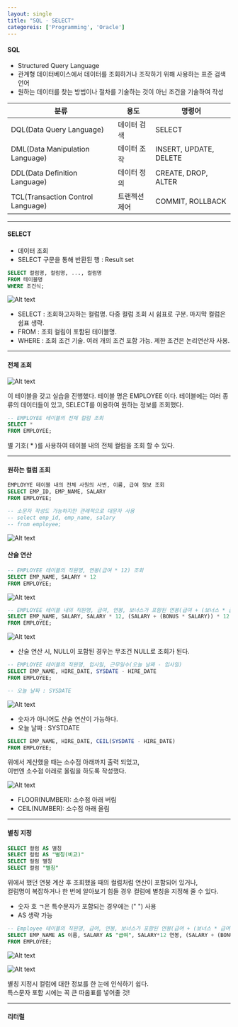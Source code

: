 ```yaml
---
layout: single
title: "SQL - SELECT"
categoreis: ['Programming', 'Oracle']
---
```

   
#### SQL
* Structured Query Language
* 관계형 데이터베이스에서 데이터를 조회하거나 조작하기 위해 사용하는 표준 검색 언어
* 원하는 데이터를 찾는 방법이나 절차를 기술하는 것이 아닌 조건을 기술하여 작성   
   
|분류|용도|명령어|
|------|---|---|
|DQL(Data Query Language)|데이터 검색|SELECT|
|DML(Data Manipulation Language)|데이터 조작|INSERT, UPDATE, DELETE|
|DDL(Data Definition Language)|데이터 정의|CREATE, DROP, ALTER|
|TCL(Transaction Control Language)|트랜젝션 제어|COMMIT, ROLLBACK|   
   
***

#### SELECT
* 데이터 조회
* SELECT 구문을 통해 반환된 행 : Result set   
   
``` SQL
SELECT 컬럼명, 컬럼명, ..., 컬럼명
FROM 테이블명
WHERE 조건식;
```
![Alt text](/assets/images/oracle09.jpg)   
   
* SELECT : 조회하고자하는 컬럼명. 다중 컬럼 조회 시 쉼표로 구분. 마지막 컬럼은 쉼표 생략.
* FROM : 조회 컬림이 포함된 테이블명.
* WHERE : 조회 조건 기술. 여러 개의 조건 포함 가능. 제한 조건은 논리연산자 사용.   
   
***

#### 전체 조회

![Alt text](/assets/images/sql_select01.jpg)   
   
이 테이블을 갖고 실습을 진행했다. 테이블 명은 EMPLOYEE 이다. 
테이블에는 여러 종류의 데이터들이 있고, SELECT를 이용하여 원하는 정보를 조회했다.   
   
``` SQL
-- EMPLOYEE 테이블의 전체 컬럼 조회
SELECT *
FROM EMPLOYEE;
```   
   
별 기호( * )를 사용하여 테이블 내의 전체 컬럼을 조회 할 수 있다.

***

#### 원하는 컬럼 조회
``` SQL
EMPLOYYE 테이블 내의 전체 사원의 사번, 이름, 급여 정보 조회
SELECT EMP_ID, EMP_NAME, SALARY
FROM EMPLOYEE;

-- 소문자 작성도 가능하지만 관례적으로 대문자 사용
-- select emp_id, emp_name, salary
-- from employee;
```   

![Alt text](/assets/images/sql_select02.jpg)   
   

#### 산술 연산
``` SQL
-- EMPLOYEE 테이블의 직원명, 연봉(급여 * 12) 조회
SELECT EMP_NAME, SALARY * 12
FROM EMPLOYEE;
```   
   
![Alt text](/assets/images/sql_select03.jpg)   
   
   
``` SQL
-- EMPLOYEE 테이블 내의 직원명, 급여, 연봉, 보너스가 포함된 연봉(급여 + (보너스 * 급여) * 12) 조회
SELECT EMP_NAME, SALARY, SALARY * 12, (SALARY + (BONUS * SALARY)) * 12
FROM EMPLOYEE;
```   
   
![Alt text](/assets/images/sql_select04.jpg)   

* 산술 연산 시, NULL이 포함된 경우는 무조건 NULL로 조회가 된다.   
      

``` SQL
-- EMPLOYEE 테이블의 직원명, 입사일, 근무일수(오늘 날짜 - 입사일)
SELECT EMP_NAME, HIRE_DATE, SYSDATE - HIRE_DATE
FROM EMPLOYEE;

-- 오늘 날짜 : SYSDATE
```   
   
![Alt text](/assets/images/sql_select05.jpg)   
   
* 숫자가 아니어도 산술 연산이 가능하다.   
* 오늘 날짜 : SYSTDATE   
   
``` SQL
SELECT EMP_NAME, HIRE_DATE, CEIL(SYSDATE - HIRE_DATE)
FROM EMPLOYEE;
```   
   
위에서 계산했을 때는 소수점 아래까지 출력 되었고,   
이번엔 소수점 아래로 올림을 하도록 작성했다.   
   
![Alt text](/assets/images/sql_select06.jpg)   
   
* FLOOR(NUMBER): 소수점 아래 버림
* CEIL(NUMBER): 소수점 아래 올림

***

#### 별칭 지정
``` SQL
SELECT 컬럼 AS 별칭
SELECT 컬럼 AS "별칭(비고)"
SELECT 컬럼 별칭
SELECT 컬럼 "별칭"
```   
   
위에서 했던 연봉 계산 후 조회했을 때의 컬럼처럼 연산이 포함되어 있거나,   
컬럼명이 복잡하거나 한 번에 알아보기 힘들 경우 컬럼에 별칭을 지정해 줄 수 있다.   
   
* 숫자 호 ㄱ은 특수문자가 포함되는 경우에는 (" ") 사용
* AS 생략 가능
   
``` SQL
-- Employee 테이블의 직원명, 급여, 연봉, 보너스가 포함된 연봉(급여 + (보너스 * 급여) * 12) 조회
SELECT EMP_NAME AS 이름, SALARY AS "급여", SALARY*12 연봉, (SALARY + (BONUS * SALARY)) * 12 AS "총 소득(원)"
FROM EMPLOYEE;
```   
   
![Alt text](/assets/images/sql_select07.jpg)  
   
![Alt text](/assets/images/sql_select08.jpg)    
   
별칭 지정시 컬럼에 대한 정보를 한 눈에 인식하기 쉽다.   
특스문자 포함 시에는 꼭 큰 따옴표를 넣어줄 것!   
   
***

#### 리터럴
